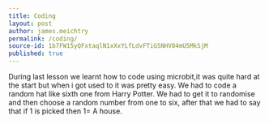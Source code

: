 ```yaml
---
title: Coding
layout: post
author: james.meichtry
permalink: /coding/
source-id: 1b7FW15yQFxtaqlN1xXxYLfLdvFTiGSNHV04mU5MkSjM
published: true
---
```

During last lesson we learnt how to code using microbit,it was quite hard at the start but when i got used to it was pretty easy. We had to code a random hat like sixth one from Harry Potter. We had to get it to randomise and then choose a random number from one to six, after that we had to say that if 1 is picked then 1= A house.

